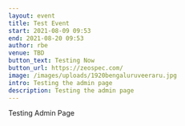 ```yaml
---
layout: event
title: Test Event
start: 2021-08-09 09:53
end: 2021-08-20 09:53
author: rbe
venue: TBD
button_text: Testing Now
button_url: https://zeospec.com/
image: /images/uploads/1920bengaluruveeraru.jpg
intro: Testing the admin page
description: Testing the admin page
---
```

Testing Admin Page